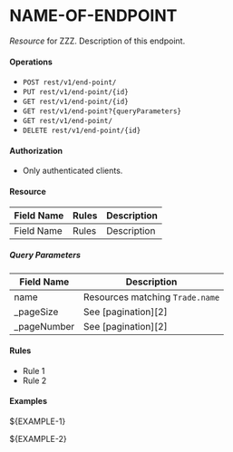 NAME-OF-ENDPOINT
===============
_Resource_ for ZZZ. Description of this endpoint.

#### Operations
* `POST rest/v1/end-point/`
* `PUT rest/v1/end-point/{id}`
* `GET rest/v1/end-point/{id}`
* `GET rest/v1/end-point?{queryParameters}`
* `GET rest/v1/end-point/`
* `DELETE rest/v1/end-point/{id}`

#### Authorization
* Only authenticated clients.

#### Resource
| Field Name | Rules | Description |
| ---------- | ----- | ----------- |
| Field Name | Rules | Description |

##### Query Parameters
| Field Name | Description |
| ---------- | ----------- |
name | Resources matching `Trade.name`
_pageSize | See [pagination][2]
_pageNumber | See [pagination][2]

#### Rules
* Rule 1
* Rule 2

#### Examples
${EXAMPLE-1}

${EXAMPLE-2}